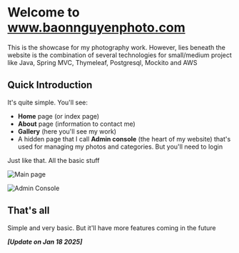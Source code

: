 # Welcome to www.baonnguyenphoto.com

This is the showcase for my photography work. However, lies beneath the website is the combination of
several technologies for small/medium project like Java, Spring MVC, Thymeleaf, Postgresql, Mockito and AWS

## Quick Introduction
It's quite simple. You'll see:
* **Home** page (or index page)
* **About** page (information to contact me)
* **Gallery** (here you'll see my work)
* A hidden page that I call **Admin console** (the heart of my website) that's used for managing my photos and categories. But you'll need to login

Just like that. All the basic stuff

![Main page](https://live.staticflickr.com/65535/54273981855_0bb65915c3_h.jpg)

![Admin Console](https://live.staticflickr.com/65535/54272673012_bf59eb36f4_h.jpg)

## That's all
Simple and very basic. But it'll have more features coming in the future

_**[Update on Jan 18 2025]**_


